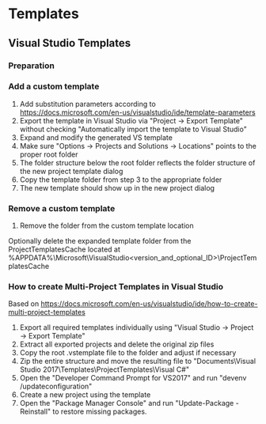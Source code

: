 # Templates
## Visual Studio Templates

### Preparation

### Add a custom template
1) Add substitution parameters according to https://docs.microsoft.com/en-us/visualstudio/ide/template-parameters
2) Export the template in Visual Studio via "Project -> Export Template" without checking "Automatically import the template to Visual Studio" 
3) Expand and modify the generated VS template
4) Make sure "Options -> Projects and Solutions -> Locations" points to the proper root folder
5) The folder structure below the root folder reflects the folder structure of the new project template dialog
6) Copy the template folder from step 3 to the appropriate folder
7) The new template should show up in the new project dialog

### Remove a custom template
1) Remove the folder from the custom template location

Optionally delete the expanded template folder from the ProjectTemplatesCache located at %APPDATA%\Microsoft\VisualStudio\<version_and_optional_ID>\ProjectTemplatesCache

### How to create Multi-Project Templates in Visual Studio

Based on https://docs.microsoft.com/en-us/visualstudio/ide/how-to-create-multi-project-templates

1) Export all required templates individually using "Visual Studio -> Project -> Export Template"
2) Extract all exported projects and delete the original zip files
3) Copy the root .vstemplate file to the folder and adjust if necessary
4) Zip the entire structure and move the resulting file to  "Documents\Visual Studio 2017\Templates\ProjectTemplates\Visual C#"
5) Open the "Developer Command Prompt for VS2017" and run "devenv /updateconfiguration"
6) Create a new project using the template
7) Open the "Package Manager Console" and run "Update-Package -Reinstall" to restore missing packages.

